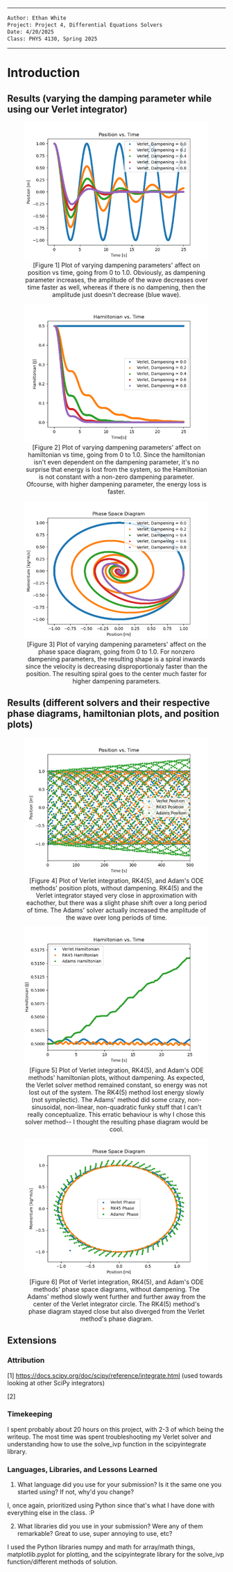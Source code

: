 

---
    Author: Ethan White
    Project: Project 4, Differential Equations Solvers
    Date: 4/20/2025
    Class: PHYS 4130, Spring 2025
---


# Introduction


## Results (varying the damping parameter while using our Verlet integrator)

<figure align="center">
  <img src=Images/PositionsB.png>
  <figcaption align="center">[Figure 1] Plot of varying dampening parameters' affect on position vs time, going from 0 to 1.0. Obviously, as dampening parameter increases, the amplitude of the wave decreases over time faster as well, whereas if there is no dampening, then the amplitude just doesn't decrease (blue wave). </figcaption>
</figure>

<p></p>

<figure align="center">
  <img src=Images/HamiltoniansB.png>
  <figcaption align="center">[Figure 2] Plot of varying dampening parameters' affect on hamiltonian vs time, going from 0 to 1.0. Since the hamiltonian isn't even dependent on the dampening parameter, it's no surprise that energy is lost from the system, so the Hamiltonian is not constant with a non-zero dampening parameter. Ofcourse, with higher dampening parameter, the energy loss is faster. </figcaption>
</figure>

<p></p>

<figure align="center">
  <img src=Images/PhasesB.png>
  <figcaption align="center">[Figure 3] Plot of varying dampening parameters' affect on the phase space diagram, going from 0 to 1.0. For nonzero dampening parameters, the resulting shape is a spiral inwards since the velocity is decreasing disproportionaly faster than the position. The resulting spiral goes to the center much faster for higher dampening parameters. </figcaption>
</figure>

## Results (different solvers and their respective phase diagrams, hamiltonian plots, and position plots)

<figure align="center">
  <img src=Images/SolversPosition.png>
  <figcaption align="center">[Figure 4] Plot of Verlet integration, RK4(5), and Adam's ODE methods' position plots, without dampening. RK4(5) and the Verlet integrator stayed very close in approximation with eachother, but there was a slight phase shift over a long period of time. The Adams' solver actually increased the amplitude of the wave over long periods of time. </figcaption>
</figure>

<p></p>

<figure align="center">
  <img src=Images/SolversHamiltonian.png>
  <figcaption align="center">[Figure 5] Plot of Verlet integration, RK4(5), and Adam's ODE methods' hamiltonian plots, without dampening. As expected, the Verlet solver method remained constant, so energy was not lost out of the system. The RK4(5) method lost energy slowly (not symplectic). The Adams' method did some crazy, non-sinusoidal, non-linear, non-quadratic funky stuff that I can't really conceptualize. This erratic behaviour is why I chose this solver method-- I thought the resulting phase diagram would be cool. </figcaption>
</figure>

<p></p>

<figure align="center">
  <img src=Images/SolversPhase.png>
  <figcaption align="center">[Figure 6] Plot of Verlet integration, RK4(5), and Adam's ODE methods' phase space diagrams, without dampening. The Adams' method slowly went further and further away from the center of the Verlet integrator circle. The RK4(5) method's phase diagram stayed close but also diverged from the Verlet method's phase diagram.</figcaption>
</figure>

## Extensions

### Attribution

[1] https://docs.scipy.org/doc/scipy/reference/integrate.html (used towards looking at other SciPy integrators)

[2] 

### Timekeeping

  I spent probably about 20 hours on this project, with 2-3 of which being the writeup. The most time was spent troubleshooting my Verlet solver and understanding how to use the solve_ivp function in the scipyintegrate library. 

### Languages, Libraries, and Lessons Learned

1. What language did you use for your submission? Is it the same one you started using? If not, why'd you change?

  I, once again, prioritized using Python since that's what I have done with everything else in the class. :P
  
2. What libraries did you use in your submission? Were any of them remarkable? Great to use, super annoying to use, etc?

  I used the Python libraries numpy and math for array/math things, matplotlib.pyplot for plotting, and the scipyintegrate library for the solve_ivp function/different methods of solution.

